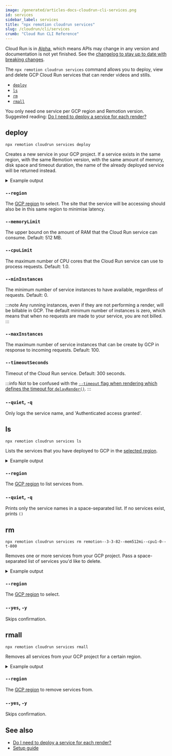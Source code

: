 ```yaml
---
image: /generated/articles-docs-cloudrun-cli-services.png
id: services
sidebar_label: services
title: "npx remotion cloudrun services"
slug: /cloudrun/cli/services
crumb: "Cloud Run CLI Reference"
---
```


<ExperimentalBadge>
<p>Cloud Run is in <a href="/docs/cloudrun-alpha">Alpha</a>, which means APIs may change in any version and documentation is not yet finished. See the <a href="https://remotion.dev/changelog">changelog to stay up to date with breaking changes</a>.</p>
</ExperimentalBadge>

The `npx remotion cloudrun services` command allows you to deploy, view and delete GCP Cloud Run services that can render videos and stills.

- [`deploy`](#deploy)
- [`ls`](#ls)
- [`rm`](#rm)
- [`rmall`](#rmall)

You only need one service per GCP region and Remotion version. Suggested reading: [Do I need to deploy a service for each render?](/docs/cloudrun/faq#do-i-need-to-deploy-a-service-for-each-render)

## deploy

```
npx remotion cloudrun services deploy
```

Creates a new service in your GCP project. If a service exists in the same region, with the same Remotion version, with the same amount of memory, disk space and timeout duration, the name of the already deployed service will be returned instead.

<details>
<summary>
Example output
</summary>
<pre>
Validating Deployment of Cloud Run Service:<br/><br/>
Remotion Version:  3.3.95<br/>
Memory Limit:      2Gi<br/>
CPU Limit:         1.0<br/>
Timeout:           300<br/>
Project Name:      remotion-example<br/>
Region:            us-east1<br/><br/>
Deploying Cloud Run Service...<br/><br/><br/>
Cloud Run Deployed!<br/><br/>
Service name:      remotion--3-3-95--mem512mi--cpu2--t-1200<br/>
Version:           3.3.95<br/>
CPU Limit:         2<br/>
Memory Limit:      512Mi<br/>
Timeout:           1200sec<br/>
Region:            us-east1<br/>
Service URL:       https://remotion--3-3-95--mem512mi--cpu2--t-1200-1a2b3c4d5e-ue.a.run.app<br/>
GCP Console URL:   https://console.cloud.google.com/run/detail/us-east1/remotion--3-3-95--mem512mi--cpu2--t-1200/logs<br/><br/>
</pre>
</details>

### `--region`

The [GCP region](/docs/cloudrun/region-selection) to select. The site that the service will be accessing should also be in this same region to minimise latency.

### `--memoryLimit`

The upper bound on the amount of RAM that the Cloud Run service can consume. Default: 512 MB.

### `--cpuLimit`

The maximum number of CPU cores that the Cloud Run service can use to process requests. Default: 1.0.

### `--minInstances`

The minimum number of service instances to have available, regardless of requests. Default: 0.

:::note
Any running instances, even if they are not performing a render, will be billable in GCP. The default minimum number of instances is zero, which means that when no requests are made to your service, you are not billed.
:::

### `--maxInstances`

The maximum number of service instances that can be create by GCP in response to incoming requests. Default: 100.

### `--timeoutSeconds`

Timeout of the Cloud Run service. Default: 300 seconds.

:::info
Not to be confused with the [`--timeout` flag when rendering which defines the timeout for `delayRender()`](/docs/cli/render#--timeout).
:::

### `--quiet`, `-q`

Only logs the service name, and 'Authenticated access granted'.

## ls

```
npx remotion cloudrun services ls
```

Lists the services that you have deployed to GCP in the [selected region](/docs/cloudrun/region-selection).

<details>
<summary>
Example output
</summary>
<pre>
2 services in us-east1<br/><br/>
Service name:      remotion--3-3-95--mem512mi--cpu2--t-1200<br/>
Version:           3.3.95<br/>
CPU Limit:         2<br/>
Memory Limit:      512Mi<br/>
Timeout:           1200sec<br/>
Region:            us-east1<br/>
Service URL:       https://remotion--3-3-95--mem512mi--cpu2--t-1200-1a2b3c4d5e-ue.a.run.app<br/>
GCP Console URL:   https://console.cloud.google.com/run/detail/us-east1/remotion--3-3-95--mem512mi--cpu2--t-1200/logs<br/><br/>
Service name:      remotion--3-3-82--mem512mi--cpu1-0--t-800<br/>
Version:           3.3.82<br/>
CPU Limit:         1.0<br/>
Memory Limit:      512Mi<br/>
Timeout:           800sec<br/>
Region:            us-east1<br/>
Service URL:       https://remotion--3-3-82--mem512mi--cpu1-0--t-800-1a2b3c4d5e-ue.a.run.app<br/>
GCP Console URL:   https://console.cloud.google.com/run/detail/us-east1/remotion--3-3-82--mem512mi--cpu1-0--t-800/logs<br/><br/>
</pre>
</details>

### `--region`

The [GCP region](/docs/cloudrun/region-selection) to list services from.

### `--quiet`, `-q`

Prints only the service names in a space-separated list. If no services exist, prints `()`

## rm

```
npx remotion cloudrun services rm remotion--3-3-82--mem512mi--cpu1-0--t-800
```

Removes one or more services from your GCP project. Pass a space-separated list of services you'd like to delete.

<details>
<summary>
Example output
</summary>
<pre>
<br/>
Service name:      remotion--3-3-82--mem2gi--cpu1-0--t-800<br/>
Version:           3.3.82<br/>
CPU Limit:         1.0<br/>
Memory Limit:      2Gi<br/>
Timeout:           300sec<br/>
Region:            us-east1<br/>
Service URL:       https://remotion--3-3-82--mem2gi--cpu1-0--t-800-1a2b3c4d5e-ue.a.run.app<br/>
GCP Console URL:   https://console.cloud.google.com/run/detail/us-east1/remotion--3-3-82--mem2gi--cpu1-0--t-800/logs
Delete? (Y/n):  Y<br/>
Deleted!
<br/>

</pre>
</details>

### `--region`

The [GCP region](/docs/cloudrun/region-selection) to select.

### `--yes`, `-y`

Skips confirmation.

## rmall

```
npx remotion cloudrun services rmall
```

Removes all services from your GCP project for a certain region.

<details>
<summary>
Example output
</summary>
<pre>
2 services in us-east1<br/><br/>
Service name:      remotion--3-3-95--mem512mi--cpu2--t-1200<br/>
Version:           3.3.95<br/>
CPU Limit:         2<br/>
Memory Limit:      512Mi<br/>
Timeout:           1200sec<br/>
Region:            us-east1<br/>
Service URL:       https://remotion--3-3-95--mem512mi--cpu2--t-1200-1a2b3c4d5e-ue.a.run.app<br/>
GCP Console URL:   https://console.cloud.google.com/run/detail/us-east1/remotion--3-3-95--mem512mi--cpu2--t-1200/logs<br/><br/>
Delete? (Y/n) n<br/>
Skipping service - remotion--3-3-95--mem512mi--cpu2--t-1200.<br/><br/>
Service name:      remotion--3-3-82--mem512mi--cpu1-0--t-800<br/>
Version:           3.3.82<br/>
CPU Limit:         1.0<br/>
Memory Limit:      512Mi<br/>
Timeout:           800sec<br/>
Region:            us-east1<br/>
Service URL:       https://remotion--3-3-82--mem512mi--cpu1-0--t-800-1a2b3c4d5e-ue.a.run.app<br/>
GCP Console URL:   https://console.cloud.google.com/run/detail/us-east1/remotion--3-3-82--mem512mi--cpu1-0--t-800/logs<br/><br/>
Delete? (Y/n) n<br/>
Skipping service - remotion--3-3-82--mem512mi--cpu1-0--t-800.<br/>
</pre>
</details>

### `--region`

The [GCP region](/docs/cloudrun/region-selection) to remove services from.

### `--yes`, `-y`

Skips confirmation.

## See also

- [Do I need to deploy a service for each render?](/docs/cloudrun/faq#do-i-need-to-deploy-a-service-for-each-render)
- [Setup guide](/docs/cloudrun/setup)
